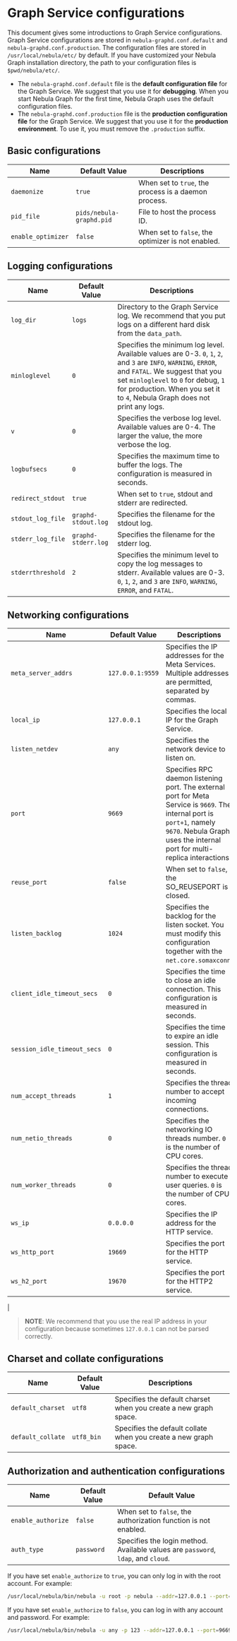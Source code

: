 # Graph Service configurations

This document gives some introductions to Graph Service configurations. Graph Service configurations are stored in `nebula-graphd.conf.default` and `nebula-graphd.conf.production`. The configuration files are stored in `/usr/local/nebula/etc/` by default. If you have customized your Nebula Graph installation directory, the path to your configuration files is `$pwd/nebula/etc/`.

* The `nebula-graphd.conf.default` file is the **default configuration file** for the Graph Service. We suggest that you use it for **debugging**. When you start Nebula Graph for the first time, Nebula Graph uses the default configuration files.
* The `nebula-graphd.conf.production` file is the **production configuration file** for the Graph Service. We suggest that you use it for the **production environment**. To use it, you must remove the `.production` suffix.

## Basic configurations

| Name        | Default Value           | Descriptions                                         |
| ----------- | ----------------------- | ---------------------------------------------------- |
| `daemonize` | `true`                    | When set to `true`, the process is a daemon process. |
| `pid_file`  | `pids/nebula-graphd.pid` | File to host the process ID.                         |
|`enable_optimizer` | `false` | When set to `false`, the optimizer is not enabled. |

## Logging configurations

| Name          | Default Value            | Descriptions                                                                                                                                                                                                                                                            |
| ------------- | ------------------------ | ----------------------------------------------------------------------------------------------------------------------------------------------------------------------------------------------------------------------------------------------------------------------- |
| `log_dir`     | `logs` | Directory to the Graph Service log. We recommend that you put logs on a different hard disk from the `data_path`.                                                                                                                                                        |
| `minloglevel` | `0`                      | Specifies the minimum log level. Available values are 0-3. `0`, `1`, `2`, and `3` are `INFO`, `WARNING`, `ERROR`, and `FATAL`. We suggest that you set `minloglevel` to `0` for debug, `1` for production. When you set it to `4`, Nebula Graph does not print any logs. |
| `v`           | `0`                      | Specifies the verbose log level. Available values are 0-4. The larger the value, the more verbose the log.                                                                                                                                                              |
| `logbufsecs`  | `0`                      | Specifies the maximum time to buffer the logs. The configuration is measured in seconds.                                                                                                                                                                                |
|`redirect_stdout` | `true` | When set to `true`, stdout and stderr are redirected.
`stdout_log_file`               |`graphd-stdout.log`              | Specifies the filename for the stdout log.
`stderr_log_file`               | `graphd-stderr.log`| Specifies the filename for the stderr log.
`stderrthreshold`         | `2`     | Specifies the minimum level to copy the log messages to stderr. Available values are 0-3. `0`, `1`, `2`, and `3` are `INFO`, `WARNING`, `ERROR`, and `FATAL`. |

## Networking configurations

| Name                      | Default Value    | Descriptions                                                                                                                                                 |
| ------------------------- | ---------------- | ------------------------------------------------------------------------------------------------------------------------------------------------------------ |
| `meta_server_addrs`       | `127.0.0.1:9559` | Specifies the IP addresses for the Meta Services. Multiple addresses are permitted, separated by commas.                                                  |
`local_ip`                      | `127.0.0.1`   | Specifies the local IP for the Graph Service.  |
|`listen_netdev` | `any` | Specifies the network device to listen on.|
| `port`                    | `9669`            | Specifies RPC daemon listening port. The external port for Meta Service is `9669`. The internal port is `port+1`, namely `9670`. Nebula Graph uses the internal port for multi-replica interactions. |
| `reuse_port` | `false` | When set to `false`, the SO_REUSEPORT is closed. |
| `listen_backlog` | `1024` | Specifies the backlog for the listen socket. You must modify this configuration together with the `net.core.somaxconn`. |
| `client_idle_timeout_secs` | `0` | Specifies the time to close an idle connection. This configuration is measured in seconds. |
| `session_idle_timeout_secs` | `0`| Specifies the time to expire an idle session. This configuration is measured in seconds. |
| `num_accept_threads` | `1` | Specifies the thread number to accept incoming connections. |
| `num_netio_threads` | `0` | Specifies the networking IO threads number. `0` is the number of CPU cores. |
| `num_worker_threads` | `0` | Specifies the thread number to execute user queries. `0` is the number of CPU cores. |
| `ws_ip`                   | `0.0.0.0`    | Specifies the IP address for the HTTP service.                                                                                                                                        |
| `ws_http_port`            | `19669`            | Specifies the port for the HTTP service.                                                   |
| `ws_h2_port`              | `19670`            | Specifies the port for the HTTP2 service.                     |
|

> **NOTE**: We recommend that you use the real IP address in your configuration because sometimes `127.0.0.1` can not be parsed correctly.

## Charset and collate configurations

| Name        | Default Value                                 | Descriptions                               |
| ----------- | --------------------------------------------- | ------------------------------------------ |
|`default_charset` | `utf8` | Specifies the default charset when you create a new graph space. |
`default_collate` | `utf8_bin` | Specifies the default collate when you create a new graph space. |

## Authorization and authentication configurations

Name                    | Default Value                   | Default Value
-------------------------| ------------------------ | -----------
`enable_authorize` | `false` | When set to `false`, the authorization function is not enabled. |
`auth_type`        | `password` | Specifies the login method. Available values are `password`, `ldap`, and `cloud`. |

If you have set `enable_authorize` to `true`, you can only log in with the root account. For example:

```bash
/usr/local/nebula/bin/nebula -u root -p nebula --addr=127.0.0.1 --port=9669
```

If you have set `enable_authorize` to `false`, you can log in with any account and password. For example:

```bash
/usr/local/nebula/bin/nebula -u any -p 123 --addr=127.0.0.1 --port=9669
```
